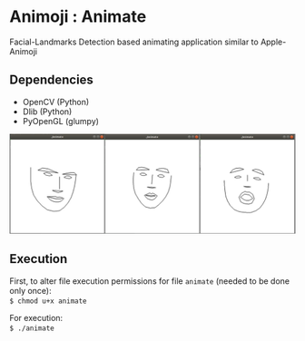 # Animoji : Animate
Facial-Landmarks Detection based animating application similar to Apple-Animoji

<h2>Dependencies</h2>
<ul>
  <li>OpenCV (Python)</li>
  <li>Dlib (Python)</li>
  <li>PyOpenGL (glumpy)</li>
</ul>

<p>
  <kbd><img src="./demo/img.jpeg"></kbd>
</p>
<h2>Execution</h2>
<p>First, to alter file execution permissions for file <code>animate</code> (needed to be done only once):</br>
<code>$ chmod u+x animate</code></p>
<p>For execution:</br>
<code>$ ./animate</code></p>
